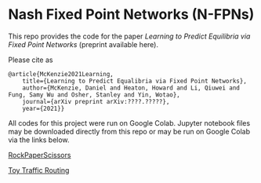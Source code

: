 # Nash Fixed Point Networks (N-FPNs)

This repo provides the code for the paper _Learning to Predict Equilibria via Fixed Point Networks_ (preprint available here). 

Please cite as

    @article{McKenzie2021Learning,
        title={Learning to Predict Equalibria via Fixed Point Networks},
        author={McKenzie, Daniel and Heaton, Howard and Li, Qiuwei and Fung, Samy Wu and Osher, Stanley and Yin, Wotao},
        journal={arXiv preprint arXiv:????.?????},
        year={2021}}

All codes for this project were run on Google Colab. Jupyter notebook files may be downloaded directly from this repo or may be run on Google Colab via the links below.

[RockPaperScissors](https://colab.research.google.com/drive/1UZuq4dsO8McE1DGl7ZBXp6PKVH0xuqDq#scrollTo=_Xu9mCVEhFN3)

[Toy Traffic Routing](https://colab.research.google.com/drive/15cUv4cPJdPYm4tWC8t1OfrVSLet7h59h?usp=sharing)
